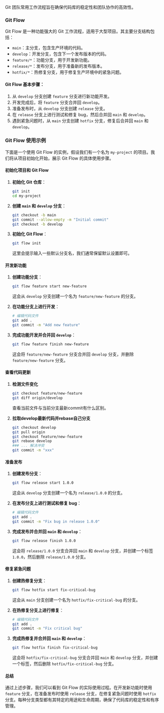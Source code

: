 Git 团队常用工作流程旨在确保代码库的稳定性和团队协作的高效性。

### Git Flow
Git Flow 是一种功能强大的 Git 工作流程，适用于大型项目。其主要分支结构包括：
- `main`：主分支，包含生产环境的代码。
- `develop`：开发分支，包含下一个发布版本的代码。
- `feature/*`：功能分支，用于开发新功能。
- `release/*`：发布分支，用于准备新的发布版本。
- `hotfix/*`：热修复分支，用于修复生产环境中的紧急问题。

#### Git Flow 基本步骤：
1. 从 `develop` 分支创建 `feature` 分支进行新功能开发。
2. 开发完成后，将 `feature` 分支合并回 `develop`。
3. 准备发布时，从 `develop` 分支创建 `release` 分支。
4. 在 `release` 分支上进行测试和修复 bug，然后合并回 `main` 和 `develop`。
5. 遇到紧急问题时，从 `main` 分支创建 `hotfix` 分支，修复后合并回 `main` 和 `develop`。

### Git Flow 使用示例
下面是一个使用 Git Flow 的实例，假设我们有一个名为 `my-project` 的项目。我们将从项目初始化开始，展示 Git Flow 的具体使用步骤。

#### 初始化项目和 Git Flow

1. **初始化 Git 仓库**：
    ```bash
    git init
    cd my-project
    ```

2. **创建 `main` 和 `develop` 分支**：
    ```bash
    git checkout -b main
    git commit --allow-empty -m "Initial commit"
    git checkout -b develop
    ```

3. **初始化 Git Flow**：
    ```bash
    git flow init
    ```
   这里会提示输入一些默认分支名，我们通常保留默认设置即可。

#### 开发新功能

1. **创建功能分支**：
    ```bash
    git flow feature start new-feature
    ```
   这会从 `develop` 分支创建一个名为 `feature/new-feature` 的分支。

2. **在功能分支上进行开发**：
    ```bash
    # 编辑代码文件
    git add .
    git commit -m "Add new feature"
    ```

3. **完成功能开发并合并回 `develop`**：
    ```bash
    git flow feature finish new-feature
    ```
   这会将 `feature/new-feature` 分支合并回 `develop` 分支，并删除 `feature/new-feature` 分支。

#### 查看代码更新

1. **检测文件变化**
    ```bash
    git checkout feature/new-feature
    git diff origin/develop
    ```
    查看当前文件与当前分支最新commit有什么区别。
    
2. **拉取develop最新代码并rebase自己分支**
   ```bash
   git checkout develop
   git pull origin
   git checkout feature/new-feature
   git rebase develop
   ### ... 解决冲突
   git commit -m "xxx"
   ```

#### 准备发布

1. **创建发布分支**：
    ```bash
    git flow release start 1.0.0
    ```
   这会从 `develop` 分支创建一个名为 `release/1.0.0` 的分支。

2. **在发布分支上进行测试和修复 bug**：
    ```bash
    # 编辑代码文件
    git add .
    git commit -m "Fix bug in release 1.0.0"
    ```

3. **完成发布并合并回 `main` 和 `develop`**：
    ```bash
    git flow release finish 1.0.0
    ```
   这会将 `release/1.0.0` 分支合并回 `main` 和 `develop` 分支，并创建一个标签 `1.0.0`，然后删除 `release/1.0.0` 分支。

#### 修复紧急问题

1. **创建热修复分支**：
    ```bash
    git flow hotfix start fix-critical-bug
    ```
   这会从 `main` 分支创建一个名为 `hotfix/fix-critical-bug` 的分支。

2. **在热修复分支上进行修复**：
    ```bash
    # 编辑代码文件
    git add .
    git commit -m "Fix critical bug"
    ```

3. **完成热修复并合并回 `main` 和 `develop`**：
    ```bash
    git flow hotfix finish fix-critical-bug
    ```
   这会将 `hotfix/fix-critical-bug` 分支合并回 `main` 和 `develop` 分支，并创建一个标签，然后删除 `hotfix/fix-critical-bug` 分支。

#### 总结

通过上述步骤，我们可以看到 Git Flow 的实际使用过程。在开发新功能时使用 `feature` 分支，在准备发布时使用 `release` 分支，在修复紧急问题时使用 `hotfix` 分支。每种分支类型都有其特定的用途和生命周期，确保了代码库的稳定性和有序管理。
